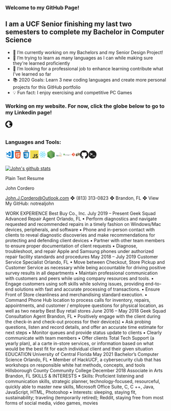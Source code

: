 ### Welcome to my GitHub Page! 

## I am a UCF Senior finishing my last two semesters to complete my Bachelor in Computer Science
- 📝 I’m currently working on my Bachelors and my Senior Design Project!
- 🌱 I’m trying to learn as many languages as I can while making sure they're learned proficiently 
- 🕺 I’m looking for a professional job to enhance learning contribute what I've learned so far
- 📚 2020 Goals: Learn 3 new coding languages and create more personal projects for this GitHub portfolio
- 💡 Fun fact: I enjoy exercising and competitive PC Games

### Working on my website. For now, click the globe below to go to my Linkedin page!

[<img align="left" alt="comingsoon" width="22px" src="https://raw.githubusercontent.com/iconic/open-iconic/master/svg/globe.svg" />][linkedin]
<br/>
<br/>

### Languages and Tools:

<img align="left" alt="Visual Studio Code" width="26px" src="https://raw.githubusercontent.com/github/explore/80688e429a7d4ef2fca1e82350fe8e3517d3494d/topics/visual-studio-code/visual-studio-code.png" />
<img align="left" alt="HTML5" width="26px" src="https://raw.githubusercontent.com/github/explore/80688e429a7d4ef2fca1e82350fe8e3517d3494d/topics/html/html.png" />
<img align="left" alt="CSS3" width="26px" src="https://raw.githubusercontent.com/github/explore/80688e429a7d4ef2fca1e82350fe8e3517d3494d/topics/css/css.png" />
<img align="left" alt="JavaScript" width="26px" src="https://raw.githubusercontent.com/github/explore/80688e429a7d4ef2fca1e82350fe8e3517d3494d/topics/javascript/javascript.png" />
<img align="left" alt="React" width="26px" src="https://raw.githubusercontent.com/github/explore/80688e429a7d4ef2fca1e82350fe8e3517d3494d/topics/react/react.png" />
 
<img align="left" alt="Node.js" width="26px" src="https://raw.githubusercontent.com/github/explore/80688e429a7d4ef2fca1e82350fe8e3517d3494d/topics/nodejs/nodejs.png" />
<img align="left" alt="MySQL" width="26px" src="https://raw.githubusercontent.com/github/explore/80688e429a7d4ef2fca1e82350fe8e3517d3494d/topics/mysql/mysql.png" />
<img align="left" alt="MongoDB" width="26px" src="https://raw.githubusercontent.com/github/explore/80688e429a7d4ef2fca1e82350fe8e3517d3494d/topics/mongodb/mongodb.png" />
<img align="left" alt="Git" width="26px" src="https://raw.githubusercontent.com/github/explore/80688e429a7d4ef2fca1e82350fe8e3517d3494d/topics/git/git.png" />
<img align="left" alt="GitHub" width="26px" src="https://raw.githubusercontent.com/github/explore/78df643247d429f6cc873026c0622819ad797942/topics/github/github.png" />
<img align="left" alt="HTML5" width="26px" src="https://raw.githubusercontent.com/github/explore/80688e429a7d4ef2fca1e82350fe8e3517d3494d/topics/terminal/terminal.png" />
<br />
<br />

[![John's github stats](https://github-readme-stats.vercel.app/api?username=notrealjohn&count_private=true&hide=issues,prs,contribs&show_icons=true&theme=algolia )](https://github.com/anuraghazra/github-readme-stats)


[linkedin]: https://www.linkedin.com/in/john-cordero-4537021b2/

Plain Text Resume

John Cordero

John.J.Cordero@Outlook.com ❖ (813) 313-0823 ❖ Brandon, FL ❖ View My GitHub: notrealjohn

WORK EXPERIENCE
Best Buy Co., Inc.
 July 2019 – Present
Geek Squad Advanced Repair Agent Orlando, FL
▪ Perform diagnostics and navigate requested and recommended repairs in a timely fashion on Windows/Mac
devices, peripherals, and software
▪ Phone and in-person contact with clients to reveal diagnostic discoveries and make recommendations for
protecting and defending client devices
▪ Partner with other team members to ensure proper documentation of client requests
▪ Diagnose, troubleshoot, and repair Apple and Samsung phones under authorized repair facility standards and
procedures
 May 2018 – July 2019
Customer Service Specialist Orlando, FL
▪ Move between Checkout, Store Pickup and Customer Service as necessary while being accountable for driving
positive survey results in all departments
▪ Maintain professional communication with customers and peers while using company resources and tools.
▪ Engage customers using soft skills while solving issues, providing end-to-end solutions with fast and accurate
processing of transactions.
▪ Ensure Front of Store cleanliness and merchandising standard execution.
▪ Command Phone Hub location to process calls for inventory, repairs, appointments, and customer / employee
questions for physical location, as well as two nearby Best Buy retail stores
 June 2016 – May 2018
Geek Squad Consultation Agent Brandon, FL
▪ Positively engage with the client during the check-in and check-out process for their device(s)
▪ Ask probing questions, listen and record details, and offer an accurate time estimate for next steps
▪ Monitor queues and provide status update to clients
▪ Clearly communicate with team members
▪ Offer clients Total Tech Support (a yearly plan), al a carte in-store services, or information based on what would
be the best fit for each individual client and their given situation
EDUCATION
University of Central Florida May 2021
Bachelor’s Computer Science Orlando, FL
▪ Member of HackUCF, a cybersecurity club that has workshops on responsible white hat methods, concepts,
and tools
Hillsborough County Community College December 2018
Associate in Arts Brandon, FL
SKILLS & INTERESTS
▪ Skills: Proficient listening and communication skills, strategic planner, technology-focused, resourceful, quickly able to
master new skills, Microsoft Office Suite, C, C ++, Java, JavaScript, HTML, Photoshop
▪ Interests: sleeping, staying fit, sustainability; traveling (temporarily retired); Reddit, staying free from most
forms of social media, video games, movies
